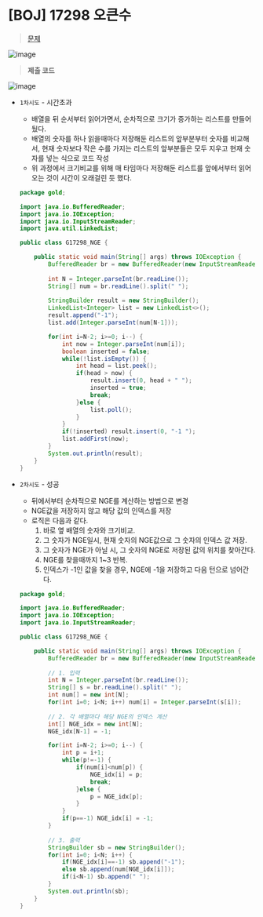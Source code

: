 # [BOJ] 17298 오큰수

> [문제](https://www.acmicpc.net/problem/17298)
> 

![image](https://user-images.githubusercontent.com/80896077/173634059-13823f4d-8b04-40b1-a92b-2780587b5893.png)

> **제출 코드**
> 

![image](https://user-images.githubusercontent.com/80896077/173634384-8bd062dd-1bc8-4c14-b526-c68e45cf3748.png)

- `1차시도` - 시간초과
    - 배열을 뒤 순서부터 읽어가면서, 순차적으로 크기가 증가하는 리스트를 만들어뒀다.
    - 배열의 숫자를 하나 읽을때마다 저장해둔 리스트의 앞부분부터 숫자를 비교해서, 현재 숫자보다 작은 수를 가지는 리스트의 앞부분들은 모두 지우고 현재 숫자를 넣는 식으로 코드 작성
    - 위 과정에서 크기비교를 위해 매 타임마다 저장해둔 리스트를 앞에서부터 읽어오는 것이 시간이 오래걸린 듯 했다.
    
    ```java
    package gold;
    
    import java.io.BufferedReader;
    import java.io.IOException;
    import java.io.InputStreamReader;
    import java.util.LinkedList;
    
    public class G17298_NGE {
    
    	public static void main(String[] args) throws IOException {
    		BufferedReader br = new BufferedReader(new InputStreamReader(System.in));
    		
    		int N = Integer.parseInt(br.readLine());
    		String[] num = br.readLine().split(" ");
    		
    		StringBuilder result = new StringBuilder();
    		LinkedList<Integer> list = new LinkedList<>();
    		result.append("-1");
    		list.add(Integer.parseInt(num[N-1]));
    
    		for(int i=N-2; i>=0; i--) {
    			int now = Integer.parseInt(num[i]);
    			boolean inserted = false;
    			while(!list.isEmpty()) {
    				int head = list.peek();
    				if(head > now) {
    					result.insert(0, head + " ");
    					inserted = true;
    					break;
    				}else {
    					list.poll();
    				}
    			}
    			if(!inserted) result.insert(0, "-1 ");
    			list.addFirst(now);
    		}
    		System.out.println(result);
    	}
    }
    ```
    
- `2차시도` - 성공
    - 뒤에서부터 순차적으로 NGE를 계산하는 방법으로 변경
    - NGE값을 저장하지 않고 해당 값의 인덱스를 저장
    - 로직은 다음과 같다.
        1. 바로 옆 배열의 숫자와 크기비교.
        2. 그 숫자가 NGE일시, 현재 숫자의 NGE값으로 그 숫자의 인덱스 값 저장. 
        3. 그 숫자가 NGE가 아닐 시, 그 숫자의 NGE로 저장된 값의 위치를 찾아간다.
        4. NGE를 찾을때까지 1~3 반복.
        5. 인덱스가 -1인 값을 찾을 경우, NGE에 -1을 저장하고 다음 턴으로 넘어간다.
    
    ```java
    package gold;
    
    import java.io.BufferedReader;
    import java.io.IOException;
    import java.io.InputStreamReader;
    
    public class G17298_NGE {
    
    	public static void main(String[] args) throws IOException {
    		BufferedReader br = new BufferedReader(new InputStreamReader(System.in));
    		
    		// 1. 입력
    		int N = Integer.parseInt(br.readLine());
    		String[] s = br.readLine().split(" ");
    		int num[] = new int[N];
    		for(int i=0; i<N; i++) num[i] = Integer.parseInt(s[i]);
    		
    		// 2. 각 배열마다 해당 NGE의 인덱스 계산
    		int[] NGE_idx = new int[N];
    		NGE_idx[N-1] = -1;
    
    		for(int i=N-2; i>=0; i--) {
    			int p = i+1;
    			while(p!=-1) {
    				if(num[i]<num[p]) {
    					NGE_idx[i] = p;
    					break;
    				}else {
    					p = NGE_idx[p];
    				}
    			}
    			if(p==-1) NGE_idx[i] = -1;
    		}
    		
    		// 3. 출력
    		StringBuilder sb = new StringBuilder();
    		for(int i=0; i<N; i++) {
    			if(NGE_idx[i]==-1) sb.append("-1");
    			else sb.append(num[NGE_idx[i]]);
    			if(i<N-1) sb.append(" ");
    		}
    		System.out.println(sb);
    	}
    }
    ```
